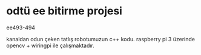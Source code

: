 # odtü ee bitirme projesi
ee493-494

kanaldan odun çeken tatlış robotumuzun c++ kodu.
raspberry pi 3 üzerinde opencv + wiringpi ile çalışmaktadır.
